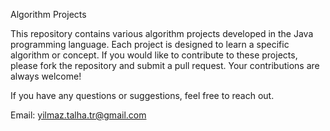 Algorithm Projects

This repository contains various algorithm projects developed in the Java programming language.
Each project is designed to learn a specific algorithm or concept. 
If you would like to contribute to these projects, please fork the repository and submit a pull request.
Your contributions are always welcome!

If you have any questions or suggestions, feel free to reach out.

Email: yilmaz.talha.tr@gmail.com




